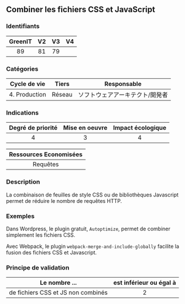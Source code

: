 ## Combiner les fichiers CSS et JavaScript

### Identifiants

| GreenIT |  V2  |  V3  |  V4  |
|:-------:|:----:|:----:|:----:|
|  89    | 81  | 79  |      |

### Catégories

| Cycle de vie |  Tiers  |  Responsable  |
|:---------:|:----:|:----:|
| 4. Production | Réseau | ソフトウェアアーキテクト/開発者 |

### Indications

| Degré de priorité |      Mise en oeuvre       |  Impact écologique    |
|:-------------------:|:-------------------------:|:---------------------:|
| 4 | 3 | 4 |

|Ressources Economisées                                      |
|:----------------------------------------------------------:|
| Requêtes |

### Description

La combinaison de feuilles de style CSS ou de bibliothèques Javascript permet de réduire le nombre de requêtes HTTP.

### Exemples

Dans Wordpress, le plugin gratuit, `Autoptimize`, permet de combiner simplement les fichiers CSS.

Avec Webpack, le plugin `webpack-merge-and-include-globally` facilite la fusion des fichiers CSS et Javascript.

### Principe de validation

| Le nombre ...     | est inférieur ou égal à   |  
|-------------------|:-------------------------:|
| de fichiers CSS et JS non combinés  | 2  |
